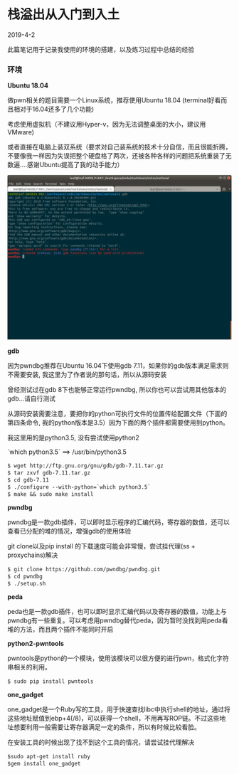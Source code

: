 # 栈溢出从入门到入土

2019-4-2

此篇笔记用于记录我使用的环境的搭建，以及练习过程中总结的经验



### 环境

**Ubuntu 18.04**

做pwn相关的题目需要一个Linux系统，推荐使用Ubuntu 18.04 (terminal好看而且相对于16.04还多了几个功能)

考虑使用虚拟机（不建议用Hyper-v，因为无法调整桌面的大小，建议用VMware)

或者直接在电脑上装双系统（要求对自己装系统的技术十分自信，而且很能折腾，不要像我一样因为失误把整个硬盘格了两次，还被各种各样的问题把系统重装了无数遍....感谢Ubuntu提高了我的动手能力）


![配置完成](imgs/terminal.png)

**gdb**


因为pwndbg推荐在Ubuntu 16.04下使用gdb 7.11，如果你的gdb版本满足需求则不需要安装, 我这里为了作者说的那句话，所以从源码安装

曾经测试过在gdb 8下也能够正常运行pwndbg, 所以你也可以尝试用其他版本的gdb...请自行测试

从源码安装需要注意，要把你的python可执行文件的位置传给配置文件（下面的第四条命令, 我的python版本是3.5）因为下面的两个插件都需要使用到python。

我这里用的是python3.5, 没有尝试使用python2

\`which python3.5\` ==> /usr/bin/python3.5

```
$ wget http://ftp.gnu.org/gnu/gdb/gdb-7.11.tar.gz
$ tar zxvf gdb-7.11.tar.gz
$ cd gdb-7.11
$ ./configure --with-python=`which python3.5`
$ make && sudo make install
```



**pwndbg**

pwndbg是一款gdb插件，可以即时显示程序的汇编代码，寄存器的数值，还可以查看已分配的堆的情况，增强gdb的使用体验

git clone以及pip install 的下载速度可能会非常慢，尝试挂代理(ss + proxychains)解决

```
$ git clone https://github.com/pwndbg/pwndbg.git
$ cd pwndbg
$ ./setup.sh
```



**peda**

peda也是一款gdb插件，也可以即时显示汇编代码以及寄存器的数值，功能上与pwndbg有一些重复。可以考虑用pwndbg替代peda，因为暂时没找到用peda看堆的方法，而且两个插件不能同时开启



**python2-pwntools**

pwntools是python的一个模块，使用该模块可以很方便的进行pwn，格式化字符串相关的利用。

```
$ sudo pip install pwntools
```



**one_gadget**

one_gadget是一个Ruby写的工具，用于快速查找libc中执行shell的地址，通过将这些地址赋值到ebp+4(/8)，可以获得一个shell，不用再写ROP链。不过这些地址想要利用一般需要让寄存器满足一定的条件，所以有时候比较看脸。



在安装工具的时候出现了找不到这个工具的情况，请尝试挂代理解决

```
$sudo apt-get install ruby
$gem install one_gadget
```



### 



